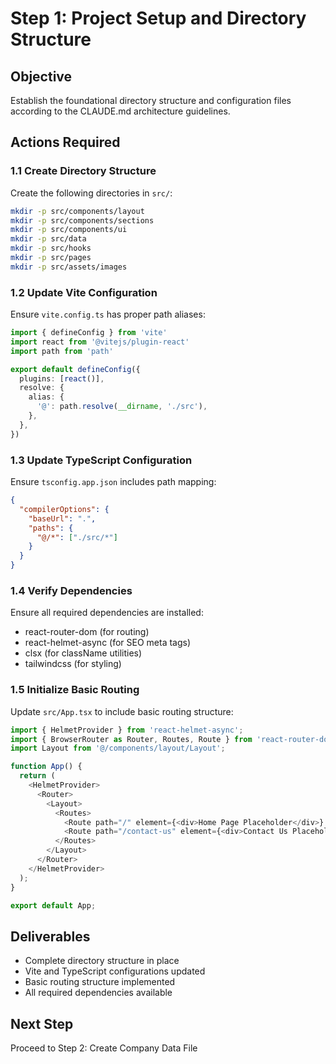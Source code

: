 # Step 1: Project Setup and Directory Structure

## Objective
Establish the foundational directory structure and configuration files according to the CLAUDE.md architecture guidelines.

## Actions Required

### 1.1 Create Directory Structure
Create the following directories in `src/`:

```bash
mkdir -p src/components/layout
mkdir -p src/components/sections  
mkdir -p src/components/ui
mkdir -p src/data
mkdir -p src/hooks
mkdir -p src/pages
mkdir -p src/assets/images
```

### 1.2 Update Vite Configuration
Ensure `vite.config.ts` has proper path aliases:

```typescript
import { defineConfig } from 'vite'
import react from '@vitejs/plugin-react'
import path from 'path'

export default defineConfig({
  plugins: [react()],
  resolve: {
    alias: {
      '@': path.resolve(__dirname, './src'),
    },
  },
})
```

### 1.3 Update TypeScript Configuration
Ensure `tsconfig.app.json` includes path mapping:

```json
{
  "compilerOptions": {
    "baseUrl": ".",
    "paths": {
      "@/*": ["./src/*"]
    }
  }
}
```

### 1.4 Verify Dependencies
Ensure all required dependencies are installed:
- react-router-dom (for routing)
- react-helmet-async (for SEO meta tags)
- clsx (for className utilities)
- tailwindcss (for styling)

### 1.5 Initialize Basic Routing
Update `src/App.tsx` to include basic routing structure:

```typescript
import { HelmetProvider } from 'react-helmet-async';
import { BrowserRouter as Router, Routes, Route } from 'react-router-dom';
import Layout from '@/components/layout/Layout';

function App() {
  return (
    <HelmetProvider>
      <Router>
        <Layout>
          <Routes>
            <Route path="/" element={<div>Home Page Placeholder</div>} />
            <Route path="/contact-us" element={<div>Contact Us Placeholder</div>} />
          </Routes>
        </Layout>
      </Router>
    </HelmetProvider>
  );
}

export default App;
```

## Deliverables
- Complete directory structure in place
- Vite and TypeScript configurations updated
- Basic routing structure implemented
- All required dependencies available

## Next Step
Proceed to Step 2: Create Company Data File
